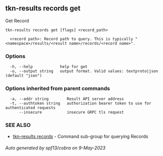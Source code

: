 ## tkn-results records get

Get Record

```
tkn-results records get [flags] <record_path>

  <record path>: Record path to query. This is typically "<namespace>/results/<result name>/records/<record name>".
```

### Options

```
  -h, --help            help for get
  -o, --output string   output format. Valid values: textproto|json (default "json")
```

### Options inherited from parent commands

```
  -a, --addr string        Result API server address
  -t, --authtoken string   authorization bearer token to use for authenticated requests
      --insecure           insecure GRPC tls request
```

### SEE ALSO

* [tkn-results records](tkn-results_records.md)	 - Command sub-group for querying Records

###### Auto generated by spf13/cobra on 9-May-2023
